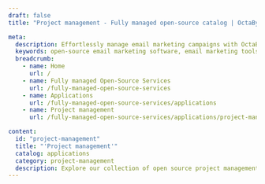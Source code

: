 ```yaml
---
draft: false
title: "Project management - Fully managed open-source catalog | OctaByte.io"

meta:
  description: Effortlessly manage email marketing campaigns with OctaByte's open-source email marketing software and fully managed services.
  keywords: open-source email marketing software, email marketing tools, email automation, subscriber management, campaign analytics, managed email services, hassle-free email marketing, OctaByte email software, fully managed services, email software installation, email marketing backup.
  breadcrumb:
    - name: Home
      url: /
    - name: Fully managed Open-Source Services
      url: /fully-managed-open-source-services
    - name: Applications
      url: /fully-managed-open-source-services/applications
    - name: Project management
      url: /fully-managed-open-source-services/applications/project-management

content:
  id: "project-management"
  title: "'Project management'"
  catalog: applications
  category: project-management
  description: Explore our collection of open source project management software on OctaByte. We handle installation, backup, updates, support, and ongoing maintenance, ensuring a seamless experience for your project planning and execution.
---
```

